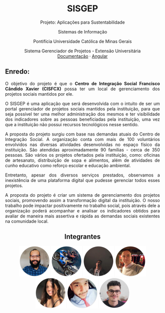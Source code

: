 <div align="center">
<h1>SISGEP</h1>
<p>Projeto: Aplicações para Sustentabilidade</p>
<p>Sistemas de Informação</p>
<p>Pontifícia Universidade Católica de Minas Gerais</p>
 </div>


<p align="center">
  Sistema Gerenciador de Projetos - Extensão Universitária
 <br> 
  <a href="shared/docs/Documentation.md">Documentação</a>
 ·   
  <a href="shared/docs/FrontDoc.md">Angular</a>
</p>

## Enredo:

<div align="justify">
O objetivo do projeto é que o <b>Centro de Integração Social Francisco Cândido Xavier (CISFCX)</b> possa ter um local de gerenciamento dos projetos sociais mantidos por ele.

O SISGEP é uma aplicação que será desenvolvida com o intuito de ser um portal gerenciador de projetos sociais mantidos pela instituição, para que seja possível ter uma melhor administração dos mesmos e ter visibilidade dos indicadores sobre as pessoas beneficiadas pela instituição, uma vez que a instituição não possui recursos tecnológicos nesse sentido.

A proposta do projeto surgiu com base nas demandas atuais do Centro de Integração Social. A organização conta com mais de 100 voluntários envolvidos nas diversas atividades desenvolvidas no espaço físico da instituição. São atendidas aproximadamente 90 famílias - cerca de 350 pessoas. São vários os projetos ofertados pela instituição, como: oficinas de artesanato, distribuição de sopa e alimentos, além de atividades de cunho educativo como reforço escolar e educação ambiental.

Entretanto, apesar dos diversos serviços prestados, observamos a inexistência de uma plataforma digital que pudesse gerenciar todos esses projetos. 

A proposta do projeto é criar um sistema de gerenciamento dos projetos sociais, promovendo assim a transformação digital da instituição. O nosso trabalho pode impactar positivamente no trabalho social, pois através dele a organização poderá acompanhar e analisar os indicadores obtidos para avaliar de maneira mais assertiva e rápida as demandas sociais existentes na comunidade local.
</div>
  
<div align="center">
 
## Integrantes

<a href="https://github.com/alonso-boj" title="Alonso Batista" rel="nofollow"><img src="shared/images/users/alonso.png" alt="logo" data-canonical-src="https://github.com/alonso-boj" width="100vw"/></a>
<a href="https://github.com/Dande06" title="André Moreira" rel="nofollow"><img src="shared/images/users/andre.png" alt="logo" data-canonical-src="https://github.com/Dande06" width="100vw"/></a>
<a href="https://github.com/gstvcastroc" title="Gustavo Castro" rel="nofollow"><img src="shared/images/users/gustavo.png" alt="logo" data-canonical-src="https://github.com/gstvcastroc" width="100vw"/></a>
<a href="https://github.com/halexmaciel" title="Halex Maciel" rel="nofollow"><img src="shared/images/users/halex.png" alt="logo" data-canonical-src="https://github.com/halexmaciel" width="100vw"/></a>
<a href="https://github.com/Jenniferandreia" title="Jennifer Andreia" rel="nofollow"><img src="shared/images/users/jennifer.png" alt="logo" data-canonical-src="https://github.com/Jenniferandreia" width="100vw"/></a>
<a href="https://github.com/MarceloMoreiraNunes" title="Marcelo Nunes" rel="nofollow"><img src="shared/images/users/marcelo.png" alt="logo" data-canonical-src="https://github.com/MarceloMoreiraNunes" width="100vw"/></a>
<a href="https://github.com/WelbertJr" title="Welbert Júnior" rel="nofollow"><img src="shared/images/users/welbert.png" alt="logo" data-canonical-src="https://github.com/WelbertJr" width="100vw"/></a>

